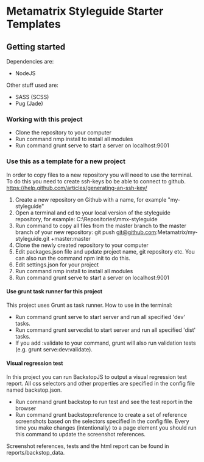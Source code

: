 # Metamatrix Styleguide Starter Templates

## Getting started

Dependencies are:
* NodeJS

Other stuff used are:
* SASS (SCSS)
* Pug (Jade)

### Working with this project

* Clone the repository to your computer
* Run command nmp install to install all modules
* Run command grunt serve to start a server on localhost:9001

### Use this as a template for a new project

In order to copy files to a new repository you will need to use the terminal. To do this you need to create ssh-keys bo be able to connect to github. https://help.github.com/articles/generating-an-ssh-key/

1. Create a new repository on Github with a name, for example "my-styleguide"
2. Open a terminal and cd to your local version of the styleguide repository, for example: C:\Repositories\mmx-styleguide
3. Run command to copy all files from the master branch to the master branch of your new repository: git push git@github.com:Metamatrix/my-styleguide.git +master:master
4. Clone the newly created repository to your computer
5. Edit packages.json file and update project name, git repository etc. You can also run the command npm init to do this.
6. Edit settings.json for your project
7. Run command nmp install to install all modules
8. Run command grunt serve to start a server on localhost:9001

#### Use grunt task runner for this project

This project uses Grunt as task runner. How to use in the terminal:

* Run command grunt serve to start server and run all specified 'dev' tasks.
* Run command grunt serve:dist to start server and run all specified 'dist' tasks.
* If you add :validate to your command, grunt will also run validation tests (e.g. grunt serve:dev:validate).

#### Visual regression test

In this project you can run BackstopJS to output a visual regression test report. All css selectors and other properties are specified in the config file named backstop.json.

* Run command grunt backstop to run test and see the test report in the browser
* Run command grunt backstop:reference to create a set of reference screenshots based on the selectors specified in the config file. Every time you make changes (intentionally) to a page element you should run this command to update the screenshot references.

Screenshot references, tests and the html report can be found in reports/backstop_data.